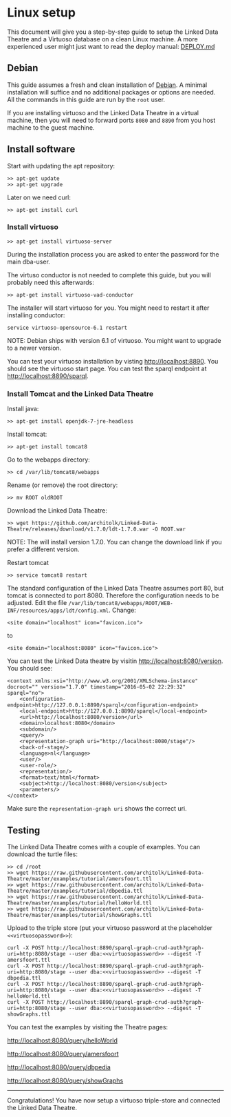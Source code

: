 # Linux setup
This document will give you a step-by-step guide to setup the Linked Data Theatre and a Virtuoso database on a clean Linux machine. A more experienced user might just want to read the deploy manual: [DEPLOY.md](DEPLOY.md)

## Debian
This guide assumes a fresh and clean installation of [Debian](https://www.debian.org). A minimal installation will suffice and no additional packages or options are needed. All the commands in this guide are run by the `root` user.

If you are installing virtuoso and the Linked Data Theatre in a virtual machine, then you will need to forward ports `8080` and `8890` from you host machine to the guest machine.

## Install software
Start with updating the apt repository:
```
>> apt-get update
>> apt-get upgrade
```

Later on we need curl:
```
>> apt-get install curl
```

### Install virtuoso
```
>> apt-get install virtuoso-server
```
During the installation process you are asked to enter the password for the main dba-user.

The virtuso conductor is not needed to complete this guide, but you will probably need this afterwards:
```
>> apt-get install virtuoso-vad-conductor
```

The installer will start virtuoso for you. You might need to restart it after installing conductor:
```
service virtuoso-opensource-6.1 restart
```
NOTE: Debian ships with version 6.1 of virtuoso. You might want to upgrade to a newer version.

You can test your virtuoso installation by visting [http://localhost:8890](http://localhost:8890). You should see the virtuoso start page. You can test the sparql endpoint at [http://localhost:8890/sparql](http://localhost:8890/sparql).

### Install Tomcat and the Linked Data Theatre
Install java:
```
>> apt-get install openjdk-7-jre-headless
```

Install tomcat:
```
>> apt-get install tomcat8
```
Go to the webapps directory:
```
>> cd /var/lib/tomcat8/webapps
```
Rename (or remove) the root directory:
```
>> mv ROOT oldROOT
```

Download the Linked Data Theatre:
```
>> wget https://github.com/architolk/Linked-Data-Theatre/releases/download/v1.7.0/ldt-1.7.0.war -O ROOT.war
```
NOTE: The will install version 1.7.0. You can change the download link if you prefer a different version.

Restart tomcat
```
>> service tomcat8 restart
```
The standard configuration of the Linked Data Theatre assumes port 80, but tomcat is connected to port 8080. Therefore the configuration needs to be adjusted. Edit the file `/var/lib/tomcat8/webapps/ROOT/WEB-INF/resources/apps/ldt/config.xml`. Change:
```
<site domain="localhost" icon="favicon.ico">
```
to
```
<site domain="localhost:8080" icon="favicon.ico">
```
You can test the Linked Data theatre by visitin [http://localhost:8080/version](http://localhost:8080/version). You should see:
```
<context xmlns:xsi="http://www.w3.org/2001/XMLSchema-instance" docroot="" version="1.7.0" timestamp="2016-05-02 22:29:32" sparql="no">
	<configuration-endpoint>http://127.0.0.1:8890/sparql</configuration-endpoint>
	<local-endpoint>http://127.0.0.1:8890/sparql</local-endpoint>
	<url>http://localhost:8080/version</url>
	<domain>localhost:8080</domain>
	<subdomain/>
	<query/>
	<representation-graph uri="http://localhost:8080/stage"/>
	<back-of-stage/>
	<language>nl</language>
	<user/>
	<user-role/>
	<representation/>
	<format>text/html</format>
	<subject>http://localhost:8080/version</subject>
	<parameters/>
</context>
```
Make sure the `representation-graph uri` shows the correct uri.

## Testing
The Linked Data Theatre comes with a couple of examples. You can download the turtle files:
```
>> cd /root
>> wget https://raw.githubusercontent.com/architolk/Linked-Data-Theatre/master/examples/tutorial/amersfoort.ttl
>> wget https://raw.githubusercontent.com/architolk/Linked-Data-Theatre/master/examples/tutorial/dbpedia.ttl
>> wget https://raw.githubusercontent.com/architolk/Linked-Data-Theatre/master/examples/tutorial/helloWorld.ttl
>> wget https://raw.githubusercontent.com/architolk/Linked-Data-Theatre/master/examples/tutorial/showGraphs.ttl
```

Upload to the triple store (put your virtuoso password at the placeholder `<<virtuosopassword>>`):
```
curl -X POST http://localhost:8890/sparql-graph-crud-auth?graph-uri=http:8080/stage --user dba:<<virtuosopassword>> --digest -T amersfoort.ttl
curl -X POST http://localhost:8890/sparql-graph-crud-auth?graph-uri=http:8080/stage --user dba:<<virtuosopassword>> --digest -T dbpedia.ttl
curl -X POST http://localhost:8890/sparql-graph-crud-auth?graph-uri=http:8080/stage --user dba:<<virtuosopassword>> --digest -T helloWorld.ttl
curl -X POST http://localhost:8890/sparql-graph-crud-auth?graph-uri=http:8080/stage --user dba:<<virtuosopassword>> --digest -T showGraphs.ttl
```
You can test the examples by visiting the Theatre pages:

[http://localhost:8080/query/helloWorld](http://localhost:8080/query/helloWorld)

[http://localhost:8080/query/amersfoort](http://localhost:8080/query/amersfoort)

[http://localhost:8080/query/dbpedia](http://localhost:8080/query/dbpedia)

[http://localhost:8080/query/showGraphs](http://localhost:8080/query/showGraphs)

---
Congratulations! You have now setup a virtuoso triple-store and connected the Linked Data Theatre.
